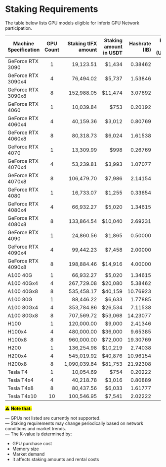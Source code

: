 # Staking Requirements

The table below lists GPU models eligible for Inferix GPU Network participation.&#x20;

<table><thead><tr><th width="164.64117431640625">Machine Specification</th><th width="53.49603271484375" align="center">GPU Count</th><th width="107.236572265625" align="right">Staking tIFX amount</th><th align="right">Staking amount in USDT</th><th align="right">Hashrate (IB)</th><th align="right">Renting Price (USDT/h)</th></tr></thead><tbody><tr><td>GeForce RTX 3090</td><td align="center">1</td><td align="right">19,123.51</td><td align="right">$1,434</td><td align="right">0.38462</td><td align="right">$0.2</td></tr><tr><td>GeForce RTX 3090x4</td><td align="center">4</td><td align="right">76,494.02</td><td align="right">$5,737</td><td align="right">1.53846</td><td align="right">$0.8</td></tr><tr><td>GeForce RTX 3090x8</td><td align="center">8</td><td align="right">152,988.05</td><td align="right">$11,474</td><td align="right">3.07692</td><td align="right">$1.6</td></tr><tr><td>GeForce RTX 4060</td><td align="center">1</td><td align="right">10,039.84</td><td align="right">$753</td><td align="right">0.20192</td><td align="right">$0.1</td></tr><tr><td>GeForce RTX 4060x4</td><td align="center">4</td><td align="right">40,159.36</td><td align="right">$3,012</td><td align="right">0.80769</td><td align="right">$0.4</td></tr><tr><td>GeForce RTX 4060x8</td><td align="center">8</td><td align="right">80,318.73</td><td align="right">$6,024</td><td align="right">1.61538</td><td align="right">$0.8</td></tr><tr><td>GeForce RTX 4070</td><td align="center">1</td><td align="right">13,309.99</td><td align="right">$998</td><td align="right">0.26769</td><td align="right">$0.13</td></tr><tr><td>GeForce RTX 4070x4</td><td align="center">4</td><td align="right">53,239.81</td><td align="right">$3,993</td><td align="right">1.07077</td><td align="right">$0.53</td></tr><tr><td>GeForce RTX 4070x8</td><td align="center">8</td><td align="right">106,479.70</td><td align="right">$7,986</td><td align="right">2.14154</td><td align="right">$1.07</td></tr><tr><td>GeForce RTX 4080</td><td align="center">1</td><td align="right">16,733.07</td><td align="right">$1,255</td><td align="right">0.33654</td><td align="right">$0.17</td></tr><tr><td>GeForce RTX 4080x4</td><td align="center">4</td><td align="right">66,932.27</td><td align="right">$5,020</td><td align="right">1.34615</td><td align="right">$0.67</td></tr><tr><td>GeForce RTX 4080x8</td><td align="center">8</td><td align="right">133,864.54</td><td align="right">$10,040</td><td align="right">2.69231</td><td align="right">$1.34</td></tr><tr><td>GeForce RTX 4090</td><td align="center">1</td><td align="right">24,860.56</td><td align="right">$1,865</td><td align="right">0.50000</td><td align="right">$0.25</td></tr><tr><td>GeForce RTX 4090x4</td><td align="center">4</td><td align="right">99,442.23</td><td align="right">$7,458</td><td align="right">2.00000</td><td align="right">$0.99</td></tr><tr><td>GeForce RTX 4090x8</td><td align="center">8</td><td align="right">198,884.46</td><td align="right">$14,916</td><td align="right">4.00000</td><td align="right">$1.99</td></tr><tr><td>A100 40G</td><td align="center">1</td><td align="right">66,932.27</td><td align="right">$5,020</td><td align="right">1.34615</td><td align="right">$0.67</td></tr><tr><td>A100 40Gx4</td><td align="center">4</td><td align="right">267,729.08</td><td align="right">$20,080</td><td align="right">5.38462</td><td align="right">$2.68</td></tr><tr><td>A100 40Gx8</td><td align="center">8</td><td align="right">535,458.17</td><td align="right">$40,159</td><td align="right">10.76923</td><td align="right">$5.36</td></tr><tr><td>A100 80G</td><td align="center">1</td><td align="right">88,446.22</td><td align="right">$6,633</td><td align="right">1.77885</td><td align="right">$0.88</td></tr><tr><td>A100 80Gx4</td><td align="center">4</td><td align="right">353,784.86</td><td align="right">$26,534</td><td align="right">7.11538</td><td align="right">$3.54</td></tr><tr><td>A100 80Gx8</td><td align="center">8</td><td align="right">707,569.72</td><td align="right">$53,068</td><td align="right">14.23077</td><td align="right">$7.08</td></tr><tr><td>H100</td><td align="center">1</td><td align="right">120,000.00</td><td align="right">$9,000</td><td align="right">2.41346</td><td align="right">$1.2</td></tr><tr><td>H100x4</td><td align="center">4</td><td align="right">480,000.00</td><td align="right">$36,000</td><td align="right">9.65385</td><td align="right">$4.8</td></tr><tr><td>H100x8</td><td align="center">8</td><td align="right">960,000.00</td><td align="right">$72,000</td><td align="right">19.30769</td><td align="right">$9.6</td></tr><tr><td>H200</td><td align="center">1</td><td align="right">136,254.98</td><td align="right">$10,219</td><td align="right">2.74038</td><td align="right">$1.36</td></tr><tr><td>H200x4</td><td align="center">4</td><td align="right">545,019.92</td><td align="right">$40,876</td><td align="right">10.96154</td><td align="right">$5.45</td></tr><tr><td>H200x8</td><td align="center">8</td><td align="right">1,090,039.84</td><td align="right">$81,753</td><td align="right">21.92308</td><td align="right">$10.9</td></tr><tr><td>Tesla T4</td><td align="center">1</td><td align="right">10,054.69</td><td align="right">$754</td><td align="right">0.20222</td><td align="right">$0.08</td></tr><tr><td>Tesla T4x4</td><td align="center">4</td><td align="right">40,218.78</td><td align="right">$3,016</td><td align="right">0.80889</td><td align="right">$0.32</td></tr><tr><td>Tesla T4x8</td><td align="center">8</td><td align="right">80,437.56</td><td align="right">$6,033</td><td align="right">1.61777</td><td align="right">$0.64</td></tr><tr><td>Tesla T4x10</td><td align="center">10</td><td align="right">100,546.95</td><td align="right">$7,541</td><td align="right">2.02222</td><td align="right">$0.8</td></tr></tbody></table>

<mark style="background-color:yellow;">⚠️</mark> <mark style="background-color:yellow;"></mark><mark style="background-color:yellow;">**Note that:**</mark>

— GPUs not listed are currently not supported. \
— Staking requirements may change periodically based on network conditions and market trends.\
— The K-value is determined by:&#x20;

* GPU purchase cost&#x20;
* Memory size&#x20;
* Market demand&#x20;
* It affects staking amounts and rental costs&#x20;
